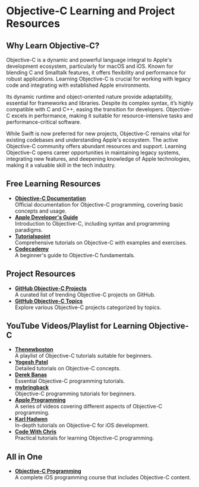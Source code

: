 # Objective-C Learning and Project Resources

## Why Learn Objective-C?
Objective-C is a dynamic and powerful language integral to Apple's development ecosystem, particularly for macOS and iOS. Known for blending C and Smalltalk features, it offers flexibility and performance for robust applications. Learning Objective-C is crucial for working with legacy code and integrating with established Apple environments.

Its dynamic runtime and object-oriented nature provide adaptability, essential for frameworks and libraries. Despite its complex syntax, it’s highly compatible with C and C++, easing the transition for developers. Objective-C excels in performance, making it suitable for resource-intensive tasks and performance-critical software.

While Swift is now preferred for new projects, Objective-C remains vital for existing codebases and understanding Apple's ecosystem. The active Objective-C community offers abundant resources and support. Learning Objective-C opens career opportunities in maintaining legacy systems, integrating new features, and deepening knowledge of Apple technologies, making it a valuable skill in the tech industry.

## Free Learning Resources

- **[Objective-C Documentation](https://developer.apple.com/library/archive/documentation/Cocoa/Conceptual/ProgrammingWithObjectiveC/Introduction/Introduction.html)**  
  Official documentation for Objective-C programming, covering basic concepts and usage.
- **[Apple Developer's Guide](https://developer.apple.com/library/archive/documentation/Cocoa/Conceptual/ObjectiveC/Introduction/introObjectiveC.html)**  
  Introduction to Objective-C, including syntax and programming paradigms.
- **[Tutorialspoint](https://www.tutorialspoint.com/objective_c/index.htm)**  
  Comprehensive tutorials on Objective-C with examples and exercises.
- **[Codecademy](https://www.codecademy.com/resources/docs/swift/objective-c)**  
  A beginner's guide to Objective-C fundamentals.

## Project Resources

- **[GitHub Objective-C Projects](https://github.com/trending/objective-c)**  
  A curated list of trending Objective-C projects on GitHub.
- **[GitHub Objective-C Topics](https://github.com/topics/objective-c)**  
  Explore various Objective-C projects categorized by topics.

## YouTube Videos/Playlist for Learning Objective-C

- **[Thenewboston](https://youtube.com/playlist?list=PL640F44F1C97BA581&si=zTsz4k2bdIfO0Zwb)**  
  A playlist of Objective-C tutorials suitable for beginners.
- **[Yogesh Patel](https://youtube.com/playlist?list=PLWZIhpNhtvfoNC3gEHCHA4rZCDwb8f8R9&si=EoTIShBarGpqxTE3)**  
  Detailed tutorials on Objective-C concepts.
- **[Derek Banas](https://youtu.be/5esQqZIJ83g?si=I7wOJ7n2cbkgrEcF)**  
  Essential Objective-C programming tutorials.
- **[mybringback](https://youtube.com/playlist?list=PL0CFA8DF2A8A00C65&si=2F4MdksdeYPk2tGi)**  
  Objective-C programming tutorials for beginners.
- **[Apple Programming](https://youtube.com/playlist?list=PL38860A77CF9B4923&si=4EoP3kftC8u4OrfY)**  
  A series of videos covering different aspects of Objective-C programming.
- **[Karl Hadwen](https://youtube.com/playlist?list=PLpP9FLMkNf54g8JOXmr0rluK8sACgsr6f&si=tYWqEpMazzrLR_ky)**  
  In-depth tutorials on Objective-C for iOS development.
- **[Code With Chris](https://youtube.com/playlist?list=PLMRqhzcHGw1ZoYJA9Uo9O1L5ZsLNdPBul&si=lz4_go9DivyRCgH8)**  
  Practical tutorials for learning Objective-C programming.

## All in One

- **[Objective-C Programming](https://www.appcoda.com/ios-programming-course/)**  
  A complete iOS programming course that includes Objective-C content.
